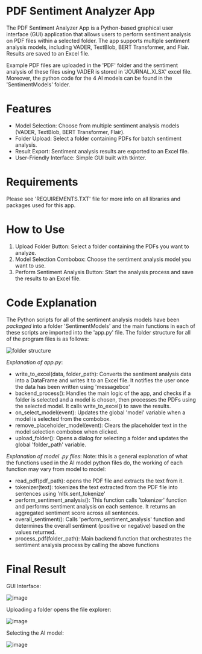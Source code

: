 # PDF Sentiment Analyzer App

The PDF Sentiment Analyzer App is a Python-based graphical user interface (GUI) application that allows users to perform sentiment analysis on PDF files within a selected folder. The app supports multiple sentiment analysis models, including VADER, TextBlob, BERT Transformer, and Flair. Results are saved to an Excel file.

Example PDF files are uploaded in the 'PDF' folder and the sentiment analysis of these files using VADER is stored in 'JOURNAL.XLSX' excel file. Moreover, the python code for the 4 AI models can be found in the 'SentimentModels' folder.

# Features
- Model Selection: Choose from multiple sentiment analysis models (VADER, TextBlob, BERT Transformer, Flair).
- Folder Upload: Select a folder containing PDFs for batch sentiment analysis.
- Result Export: Sentiment analysis results are exported to an Excel file.
- User-Friendly Interface: Simple GUI built with tkinter.

# Requirements
Please see 'REQUIREMENTS.TXT' file for more info on all libraries and packages used for this app.

# How to Use

1. Upload Folder Button: Select a folder containing the PDFs you want to analyze.
2. Model Selection Combobox: Choose the sentiment analysis model you want to use.
3. Perform Sentiment Analysis Button: Start the analysis process and save the results to an Excel file.

# Code Explanation 

The Python scripts for all of the sentiment analysis models have been *packaged* into a folder 'SentimentModels' and the main functions in each of these scripts are imported into the 'app.py' file.
The folder structure for all of the program files is as follows:

![folder structure ](https://github.com/user-attachments/assets/e666c54e-e5c6-4f74-beaf-9065ea848ed8)

*Explanation of app.py*:

- write_to_excel(data, folder_path): Converts the sentiment analysis data into a DataFrame and writes it to an Excel file. It notifies the user once the data has been written using 'messagebox'
- backend_process(): Handles the main logic of the app, and checks if a folder is selected and a model is chosen, then processes the PDFs using the selected model. It calls write_to_excel() to save the results.
- on_select_model(event): Updates the global 'model' variable when a model is selected from the combobox.
- remove_placeholder_model(event): Clears the placeholder text in the model selection combobox when clicked.
- upload_folder(): Opens a dialog for selecting a folder and updates the global 'folder_path' variable.

*Explanation of model .py files*:
Note: this is a general explanation of what the functions used in the AI model python files do, the working of each function may vary from model to model:

- read_pdf(pdf_path): opens the PDF file and extracts the text from it.
- tokenizer(text): tokenizes the text extracted from the PDF file into sentences using 'nltk.sent_tokenize'
- perform_sentiment_analysis(): This function calls 'tokenizer' function and performs sentiment analysis on each sentence. It returns an aggregated sentiment score across all sentences.
- overall_sentiment(): Calls 'perform_sentiment_analysis' function and determines the overall sentiment (positive or negative) based on the values returned.
- process_pdf(folder_path): Main backend function that orchestrates the sentiment analysis process by calling the above functions


# Final Result

GUI Interface:

![image](https://github.com/user-attachments/assets/57b4f6ba-4dc5-48bb-b66a-24cf7c60dc21)

Uploading a folder opens the file explorer:

![image](https://github.com/user-attachments/assets/290a4e2b-ef89-4a77-b786-c071af0e1ec4)

Selecting the AI model:

![image](https://github.com/user-attachments/assets/9e94b3a0-2dea-4248-8391-2a7e782910f8)



